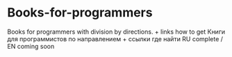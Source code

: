 # Books-for-programmers
Books for programmers with division by directions. + links how to get 
Книги для программистов по направлением + ссылки где найти 
RU complete / EN coming soon
